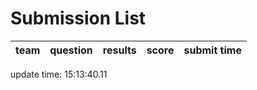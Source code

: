 # Submission List
team    | question  | results  | score | submit time
------|-----:|-----:| ----:|-----


update time: 15:13:40.11 
